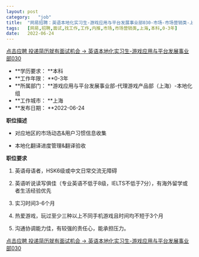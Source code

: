 ```yaml
---
layout:	post
category:	"job"
title:	"网易招聘：英语本地化实习生-游戏应用与平台发展事业部030-市场-市场营销类-上海本科0-3年"
tags:	[网易,招聘,面试,找工作,工作,内推,市场,市场营销类,上海,本科,0-3年]
date:	2022-06-24
---
```


[点击应聘 投递简历就有面试机会 ->  英语本地化实习生-游戏应用与平台发展事业部030](http://mobile.bole.netease.com/bole/boleDetail?id=41132&employeeId=346f03c3cda5f04c&key=all)



- **学历要求： **本科
- **工作年限： **0-3年
- **所属部门： **游戏应用与平台发展事业部-代理游戏产品部（上海）-本地化组
- **工作城市： **上海
- **发布日期： **2022-06-24



**职位描述**

- 对应地区的市场动态&amp;用户习惯信息收集



- 本地化翻译进度管理&amp;翻译验收



**职位要求**

1. 英语母语者，HSK6级或中文日常交流无障碍



2. 英语听说读写俱佳（专业英语不低于8级，IELTS不低于7分），有海外留学或者生活经验优先



3. 实习时间3-6个月



4. 热爱游戏，玩过至少三种以上不同手机游戏且时间均不短于3个月



5. 沟通协调能力佳，有较强的责任心，能承担压力。



[点击应聘 投递简历就有面试机会 ->  英语本地化实习生-游戏应用与平台发展事业部030](http://mobile.bole.netease.com/bole/boleDetail?id=41132&employeeId=346f03c3cda5f04c&key=all)